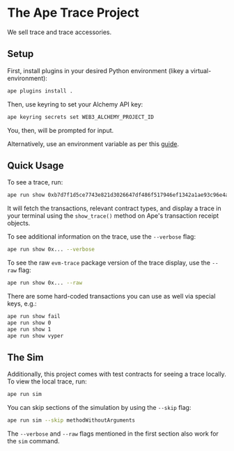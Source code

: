 # The Ape Trace Project

We sell trace and trace accessories.

## Setup

First, install plugins in your desired Python environment (likey a virtual-environment):

```bash
ape plugins install .
```

Then, use keyring to set your Alchemy API key:

```bash
ape keyring secrets set WEB3_ALCHEMY_PROJECT_ID
```

You, then, will be prompted for input.

Alternatively, use an environment variable as per this [guide](https://github.com/ApeWorX/ape-alchemy/blob/main/README.md#quick-usage).

## Quick Usage

To see a trace, run:

```bash
ape run show 0xb7d7f1d5ce7743e821d3026647df486f517946ef1342a1ae93c96e4a8016eab7 --network ethereum:mainnet:alchemy
```

It will fetch the transactions, relevant contract types, and display a trace in your terminal using the `show_trace()` method on Ape's transaction receipt objects.

To see additional information on the trace, use the `--verbose` flag:

```bash
ape run show 0x... --verbose
```

To see the raw `evm-trace` package version of the trace display, use the `--raw` flag:

```bash
ape run show 0x... --raw
```

There are some hard-coded transactions you can use as well via special keys, e.g.:

```bash
ape run show fail
ape run show 0
ape run show 1
ape run show vyper
```

## The Sim

Additionally, this project comes with test contracts for seeing a trace locally.
To view the local trace, run:

```bash
ape run sim
```

You can skip sections of the simulation by using the `--skip` flag:

```bash
ape run sim --skip methodWithoutArguments 
```

The `--verbose` and `--raw` flags mentioned in the first section also work for the `sim` command.
